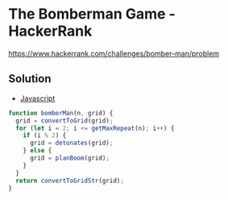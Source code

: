 # The Bomberman Game - HackerRank

https://www.hackerrank.com/challenges/bomber-man/problem

## Solution

- [Javascript](index.js)

```js
function bomberMan(n, grid) {
  grid = convertToGrid(grid);
  for (let i = 2; i <= getMaxRepeat(n); i++) {
    if (i % 2) {
      grid = detonates(grid);
    } else {
      grid = planBoom(grid);
    }
  }
  return convertToGridStr(grid);
}
```

